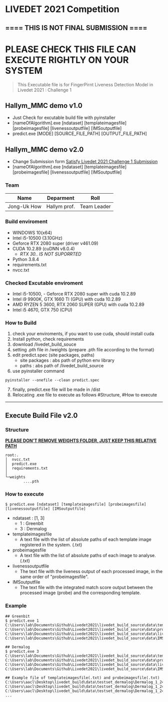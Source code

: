 # LIVEDET 2021 Competition
##  ==== THIS IS NOT FINAL SUBMISSION ====
PLEASE CHECK THIS FILE CAN EXECUTE RIGHTLY ON YOUR SYSTEM
=====
> This Executable file is for FingerPirnt Liveness Detection Model in Livedet 2021 : Challenge 1

## Hallym_MMC demo v1.0
- Just Check for excutable build file with pyinstaller
- [nameOfAlgorithm].exe [ndataset] [templateimagesfile] [probeimagesfile] [livenessoutputfile] [IMSoutputfile]
- predict.exe [MODE] [SOURCE_FILE_PATH] [OUTPUT_FILE_PATH]

## Hallym_MMC demo v2.0
- Change Submission form [Satisfy Livedet 2021 Challenge 1 Submission](https://livdet.diee.unica.it/index.php/home/algorithm-specifications)
- [nameOfAlgorithm].exe [ndataset] [templateimagesfile] [probeimagesfile] [livenessoutputfile] [IMSoutputfile]



### Team
|Name|Deparment|Roll|
|------|---|---|
|Jong-Uk How  | Hallym prof. | Team Leader


### Build enviroment
- WINDOWS 10(x64)
- Intel i5-10500 (3.10GHz)
- Geforce RTX 2080 super (driver v461.09)
- CUDA 10.2.89 (cuDNN v8.0.4)
    - *RTX 30.. IS NOT SUPORRTED*
- Python 3.8.4
- requirements.txt
- nvcc.txt

### Checked Excutable enviroment
- Intel i5-10500, - Geforce RTX 2080 super with cuda 10.2.89
- Intel i9 9900K, GTX 1660 TI (GPU) with cuda 10.2.89
- AMD RYZEN 5 3600, RTX 2060 SUPER (GPU) with cuda 10.2.89
- Intel i5 4670, GTX 750 (CPU)

### How to Build ###
1. check your enviroments, if you want to use cuda, should install cuda
2. Install python, check requirements
3. download /livedet_build_souce
4. setting .pth file in /weights (prepare .pth file according to the format)
5. edit predict.spec (site packages, paths)
    - site packages : abs path of python env library
    - paths : abs path of /livedet_build_source
6. use pyinstaller command 
```shell
pyinstaller --onefile --clean predict.spec
```
7. finally, predict.exe file will be made in /dist
8. Relocating .exe file to execute as follows #Structure, #How to execute

------
## Execute Build File v2.0
### Structure
**<U> PLEASE DON'T REMOVE WEIGHTS FOLDER, JUST KEEP THIS RELATIVE PATH </U>**
```shell
root:.
│  nvcc.txt
│  predict.exe
│  requirements.txt
│
└─weights
        ....pth
```

### How to execute
```shell 
$ predict.exe [ndataset] [templateimagesfile] [probeimagesfile] [livenessoutputfile] [IMSoutputfile]
```
- ndataset : [1, 3]
    - 1 : Greenbit
    - 3 : Dermalog
- templateimagesfile
    - A text file with the list of absolute paths of each template image registered in the system. (.txt)
- probeimagesfile
    - A text file with the list of absolute paths of each image to analyse. (.txt)
- livenessoutputfile
    - The text file with the liveness output of each processed image, in the same order of "probeimagesfile".
- IMSoutputfile
    - The text file with the integrated match score output between the processed image (probe) and the corresponding template.
### Example
```shell
## Greenbit
$ predict.exe 1 C:\Users\lab\Documents\Github\Livedet2021\livedet_build_source\data\templateimagesfile.txt C:\Users\lab\Documents\Github\Livedet2021\livedet_build_source\data\probeimagesfile.txt C:\Users\lab\Documents\Github\Livedet2021\livedet_build_source\data\livenessoutputfile.txt C:\Users\lab\Documents\Github\Livedet2021\livedet_build_source\data\IMSoutputfile.txt

## Dermalog
$ predict.exe 3 C:\Users\lab\Documents\Github\Livedet2021\livedet_build_source\data\templateimagesfile.txt C:\Users\lab\Documents\Github\Livedet2021\livedet_build_source\data\probeimagesfile.txt C:\Users\lab\Documents\Github\Livedet2021\livedet_build_source\data\livenessoutputfile.txt C:\Users\lab\Documents\Github\Livedet2021\livedet_build_source\data\IMSoutputfile.txt
```

```shell
## Example file of templateimagesfile(.txt) and probeimagesfile(.txt)
C:\Users\aacl\Desktop\livedet_build\data\testset_dermalog\Dermalog_1_24_0_Fake_LEFT_INDEX_1.png
C:\Users\aacl\Desktop\livedet_build\data\testset_dermalog\Dermalog_1_24_0_Fake_LEFT_INDEX_2.png
C:\Users\aacl\Desktop\livedet_build\data\testset_dermalog\Dermalog_1_24_0_Fake_LEFT_INDEX_3.png
...
